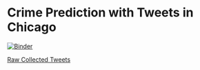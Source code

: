 # Crime Prediction with Tweets in Chicago

[![Binder](https://mybinder.org/badge.svg)](https://mybinder.org/v2/gh/kstrauch94/Crime-Prediction-with-Tweets/master?filepath=Pipeline.ipynb)


[Raw Collected Tweets](https://www.dropbox.com/sh/uziw9ux45miwj6j/AACaO-sLWnRLah5gwiXEZTRpa?dl=0)
